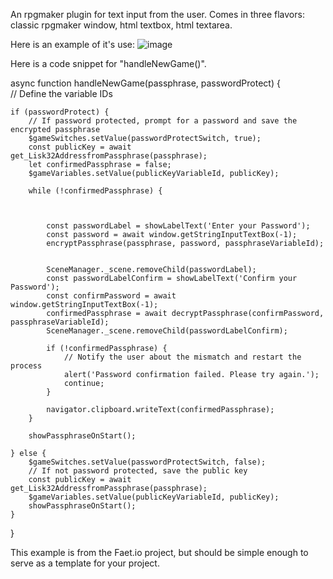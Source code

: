 An rpgmaker plugin for text input from the user. Comes in three flavors: classic rpgmaker window, html textbox, html textarea. 


Here is an example of it's use: 
![image](https://github.com/Suepaphly/inputStringVariable/assets/2719634/aad21d3f-6fe7-40a1-8b3d-b2f69a12dfb1)


Here is a code snippet for "handleNewGame()". 

async function handleNewGame(passphrase, passwordProtect) {        
    // Define the variable IDs

    if (passwordProtect) {
        // If password protected, prompt for a password and save the encrypted passphrase        
        $gameSwitches.setValue(passwordProtectSwitch, true);
        const publicKey = await get_Lisk32AddressfromPassphrase(passphrase);
        let confirmedPassphrase = false;
        $gameVariables.setValue(publicKeyVariableId, publicKey);

        while (!confirmedPassphrase) {

            
            
            const passwordLabel = showLabelText('Enter your Password');
            const password = await window.getStringInputTextBox(-1);
            encryptPassphrase(passphrase, password, passphraseVariableId);


            SceneManager._scene.removeChild(passwordLabel);
            const passwordLabelConfirm = showLabelText('Confirm your Password');
            const confirmPassword = await window.getStringInputTextBox(-1);
            confirmedPassphrase = await decryptPassphrase(confirmPassword, passphraseVariableId);
            SceneManager._scene.removeChild(passwordLabelConfirm);

            if (!confirmedPassphrase) {
                // Notify the user about the mismatch and restart the process
                alert('Password confirmation failed. Please try again.');
                continue;
            }

            navigator.clipboard.writeText(confirmedPassphrase);
        }        
        
        showPassphraseOnStart();

    } else {
        $gameSwitches.setValue(passwordProtectSwitch, false);
        // If not password protected, save the public key
        const publicKey = await get_Lisk32AddressfromPassphrase(passphrase);
        $gameVariables.setValue(publicKeyVariableId, publicKey);
        showPassphraseOnStart();
    }
}

This example is from the Faet.io project, but should be simple enough to serve as a template for your project. 
